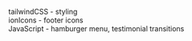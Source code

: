 

 tailwindCSS - styling <br>
 ionIcons - footer icons <br>
 JavaScript - hamburger menu, testimonial transitions
